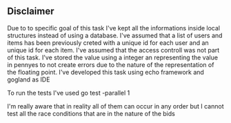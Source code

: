 ## Disclaimer

Due to to specific goal of this task I've kept all the informations
inside local structures instead of using a database.
I've assumed that a list of users and items has been previously creted
with a unique id for each user and an unique id for
each item.
I've assumed that the access controll was not part of this task.
I've stored the value using a integer an representing the value in
pennyes to not create errors due to the nature of the representation
of the floating point.
I've developed this task using echo framework and gogland as IDE


To run the tests I've used go test -parallel 1

I'm really aware that in reality all of them can occur in any order
but I cannot test all the race conditions that are in the nature
of the bids